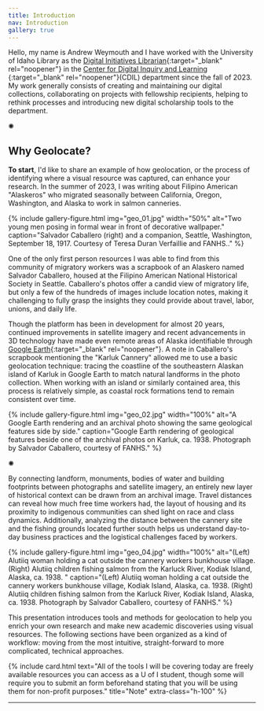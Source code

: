 ```yaml
---
title: Introduction
nav: Introduction
gallery: true
---
```


Hello, my name is Andrew Weymouth and I have worked with the University of Idaho Library as the [Digital Initiatives Librarian](https://www.lib.uidaho.edu/about/people/aweymouth.html){:target="_blank" rel="noopener"} in the [Center for Digital Inquiry and Learning ](https://cdil.lib.uidaho.edu/){:target="_blank" rel="noopener"}(CDIL) department since the fall of 2023. My work generally consists of creating and maintaining our digital collections, collaborating on projects with fellowship recipients, helping to rethink processes and introducing new digital scholarship tools to the department.

<div class="symbol-container">
    <p class="symbol">&#10042;</p>
</div>

## Why Geolocate?

**To start**, I'd like to share an example of how geolocation, or the process of identifying where a visual resource was captured, can enhance your research. In the summer of 2023, I was writing about Filipino American "Alaskeros" who migrated seasonally between California, Oregon, Washington, and Alaska to work in salmon canneries. 

{% include gallery-figure.html img="geo_01.jpg" width="50%" alt="Two young men posing in formal wear in front of decorative wallpaper." caption="Salvador Caballero (right) and a companion, Seattle, Washington, September 18, 1917. Courtesy of Teresa Duran Verfaillie and FANHS.." %}

One of the only first person resources I was able to find from this community of migratory workers was a scrapbook of an Alaskero named Salvador Caballero, housed at the Filipino American National Historical Society in Seattle. Caballero's photos offer a candid view of migratory life, but only a few of the hundreds of images include location notes, making it challenging to fully grasp the insights they could provide about travel, labor, unions, and daily life.

Though the platform has been in development for almost 20 years, continued improvements in satellite imagery and recent advancements in 3D technology have made even remote areas of Alaska identifiable through [Google Earth](https://earth.google.com/){:target="_blank" rel="noopener"}. A note in Caballero's scrapbook mentioning the "Karluk Cannery" allowed me to use a basic geolocation technique: tracing the coastline of the southeastern Alaskan island of Karluk in Google Earth to match natural landforms in the photo collection. When working with an island or similarly contained area, this process is relatively simple, as coastal rock formations tend to remain consistent over time.

{% include gallery-figure.html img="geo_02.jpg" width="100%" alt="A Google Earth rendering and an archival photo showing the same geological features side by side." caption="Google Earth rendering of geological features beside one of the archival photos on Karluk, ca. 1938. Photograph by Salvador Caballero, courtesy of FANHS." %}

<div class="symbol-container">
    <p class="symbol">&#10042;</p>
</div>

By connecting landform, monuments, bodies of water and building footprints between photographs and satellite imagery, an entirely new layer of historical context can be drawn from an archival image. Travel distances can reveal how much free time workers had, the layout of housing and its proximity to indigenous communities can shed light on race and class dynamics. Additionally, analyzing the distance between the cannery site and the fishing grounds located further south helps us understand day-to-day business practices and the logistical challenges faced by workers.

{% include gallery-figure.html img="geo_04.jpg" width="100%" alt="(Left) Alutiiq woman holding a cat outside the cannery workers bunkhouse village. (Right) Alutiiq children fishing salmon from the Karluck River, Kodiak Island, Alaska, ca. 1938. " caption="(Left) Alutiiq woman holding a cat outside the cannery workers bunkhouse village, Kodiak Island, Alaska, ca. 1938. (Right) Alutiiq children fishing salmon from the Karluck River, Kodiak Island, Alaska, ca. 1938. Photograph by Salvador Caballero, courtesy of FANHS." %}


This presentation introduces tools and methods for geolocation to help you enrich your own research and make new academic discoveries using visual resources. The following sections have been organized as a kind of workflow: moving from the most intuitive, straight-forward to more complicated, technical approaches. 

{% include card.html text="All of the tools I will be covering today are freely available resources you can access as a U of I student, though some will require you to submit an form beforehand stating that you will be using them for non-profit purposes." title="Note" extra-class="h-100" %}


-------------


